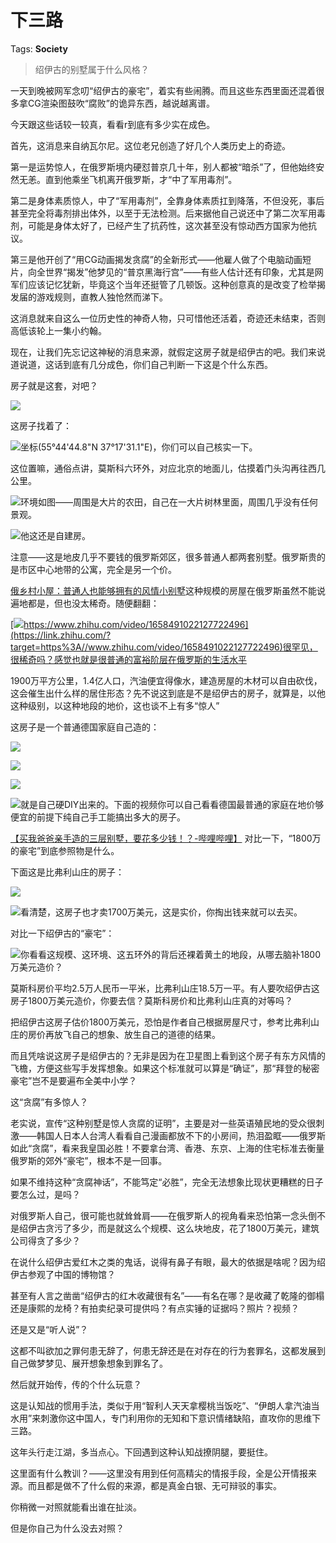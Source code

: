 # 下三路

Tags: **Society**

> 绍伊古的别墅属于什么风格？



一天到晚被网军念叨“绍伊古的豪宅”，着实有些闹腾。而且这些东西里面还混着很多拿CG渲染图鼓吹“腐败”的诡异东西，越说越离谱。

今天跟这些话较一较真，看看r到底有多少实在成色。

首先，这消息来自纳瓦尔尼。这位老兄创造了好几个人类历史上的奇迹。

第一是运势惊人，在俄罗斯境内硬怼普京几十年，别人都被“暗杀”了，但他始终安然无恙。直到他乘坐飞机离开俄罗斯，才“中了军用毒剂”。

第二是身体素质惊人，中了“军用毒剂”，全靠身体素质扛到降落，不但没死，事后甚至完全将毒剂排出体外，以至于无法检测。后来据他自己说还中了第二次军用毒剂，可能是身体太好了，已经产生了抗药性，这次甚至没有惊动西方国家为他抗议。

第三是他开创了“用CG动画揭发贪腐”的全新形式——他雇人做了个电脑动画短片，向全世界“揭发”他梦见的“普京黑海行宫”——有些人估计还有印象，尤其是网军们应该记忆犹新，毕竟这个当年还挺管了几顿饭。这种创意真的是改变了检举揭发届的游戏规则，直教人独怆然而涕下。

这消息就来自这么一位历史性的神奇人物，只可惜他还活着，奇迹还未结束，否则高低该轮上一集小约翰。

现在，让我们先忘记这神秘的消息来源，就假定这房子就是绍伊古的吧。我们来说道说道，这话到底有几分成色，你们自己判断一下这是个什么东西。

房子就是这套，对吧？

![](https://picx.zhimg.com/50/v2-acbcb071da952c4ac731a90269f158fa_720w.jpg?source=2c26e567)  


这房子找着了：

![](https://picx.zhimg.com/50/v2-ce5470839a964e80d891bb257f6d53a1_720w.jpg?source=2c26e567)坐标(55°44'44.8"N 37°17'31.1"E)，你们可以自己核实一下。

这位置嘛，通俗点讲，莫斯科六环外，对应北京的地面儿，估摸着门头沟再往西几公里。

![](https://pic1.zhimg.com/50/v2-272dca1bcdd7d40a1d273f1d6822962f_720w.jpg?source=2c26e567)环境如图——周围是大片的农田，自己在一大片树林里面，周围几乎没有任何景观。

![](https://pica.zhimg.com/50/v2-b31a6184dcb320fdf0dadef5cd130262_720w.jpg?source=2c26e567)他这还是自建房。

注意——这是地皮几乎不要钱的俄罗斯郊区，很多普通人都两套别墅。俄罗斯贵的是市区中心地带的公寓，完全是另一个价。

[俄乡村小屋：普通人也能够拥有的风情小别墅](https://link.zhihu.com/?target=http%3A//tsrus.cn/shiting/gaoqingtupian/2014/08/12/36263.html)这种规模的房屋在俄罗斯虽然不能说遍地都是，但也没太稀奇。随便翻翻：

[![](https://pic1.zhimg.com/v2-508cc4acd25cfad104b77ce40ab5443c.jpg)https://www.zhihu.com/video/1658491022127722496](https://link.zhihu.com/?target=https%3A//www.zhihu.com/video/1658491022127722496)很罕见，很稀奇吗？感觉也就是很普通的富裕阶层在俄罗斯的生活水平

1900万平方公里，1.4亿人口，汽油便宜得像水，建造房屋的木材可以自由砍伐，这会催生出什么样的居住形态？先不说这到底是不是绍伊古的房子，就算是，以他这种级别，以这种地段的地价，这也谈不上有多“惊人”

这房子是一个普通德国家庭自己造的：

![](https://pica.zhimg.com/50/v2-c8da574f7bef099c2d9bcfcaaf84ebdb_720w.jpg?source=2c26e567)  


![](https://picx.zhimg.com/50/v2-35ff09904be7ef7f99d945d390fe81b7_720w.jpg?source=2c26e567)  


![](https://picx.zhimg.com/50/v2-41be3780740f1569f7696bf956f91ecd_720w.jpg?source=2c26e567)  


![](https://pic1.zhimg.com/50/v2-8486246b307673261e497106a376d394_720w.jpg?source=2c26e567)就是自己硬DIY出来的。下面的视频你可以自己看看德国最普通的家庭在地价够便宜的前提下纯自己手工能搞出多大的房子。

[【买我爸爸亲手造的三层别墅，要花多少钱！？-哔哩哔哩】](https://link.zhihu.com/?target=https%3A//b23.tv/AjbBZKu) 对比一下，“1800万的豪宅”到底参照物是什么。

下面这是比弗利山庄的房子：

![](https://picx.zhimg.com/50/v2-594283a82e0093506291257211cd5271_720w.jpg?source=2c26e567)  


![](https://pic1.zhimg.com/50/v2-ed7223a565f224dc5ad92c425f023e10_720w.jpg?source=2c26e567)看清楚，这房子也才卖1700万美元，这是实价，你掏出钱来就可以去买。

对比一下绍伊古的“豪宅”：

![](https://picx.zhimg.com/50/v2-c7f30f595dc3b4aa9b5704c136f7f6e4_720w.jpg?source=2c26e567)你看看这规模、这环境、这五环外的背后还裸着黄土的地段，从哪去脑补1800万美元造价？

莫斯科房价平均2.5万人民币一平米，比弗利山庄18.5万一平。有人要吹绍伊古这房子1800万美元造价，你要去信？莫斯科房价和比弗利山庄真的对等吗？

把绍伊古这房子估价1800万美元，恐怕是作者自己根据房屋尺寸，参考比弗利山庄的房价再放飞自己的想象、放生自己的道德的结果。

而且凭啥说这房子是绍伊古的？无非是因为在卫星图上看到这个房子有东方风情的飞檐，方便这些写手发挥想象。如果这个标准就可以算是“确证”，那“拜登的秘密豪宅”岂不是要遍布全美中小学？

这“贪腐”有多惊人？

老实说，宣传“这种别墅是惊人贪腐的证明”，主要是对一些英语殖民地的受众很刺激——韩国人日本人台湾人看看自己漫画都放不下的小房间，热泪盈眶——俄罗斯如此“贪腐”，看来我皇国必胜！不要拿台湾、香港、东京、上海的住宅标准去衡量俄罗斯的郊外“豪宅”，根本不是一回事。

如果不维持这种“贪腐神话”，不能笃定“必胜”，完全无法想象比现状更糟糕的日子要怎么过，是吗？

对俄罗斯人自己，很可能也就耸耸肩——在俄罗斯人的视角看来恐怕第一念头倒不是绍伊古贪污了多少，而是就这么个规模、这么块地皮，花了1800万美元，建筑公司得贪了多少？

在说什么绍伊古爱红木之类的鬼话，说得有鼻子有眼，最大的依据是啥呢？因为绍伊古参观了中国的博物馆？

甚至有人言之凿凿“绍伊古的红木收藏很有名”——有名在哪？是收藏了乾隆的御榻还是康熙的龙椅？有拍卖纪录可提供吗？有点实锤的证据吗？照片？视频？

还是又是“听人说”？

  


这都不叫欲加之罪何患无辞了，何患无辞还是在对存在的行为套罪名，这都发展到自己做梦梦见、展开想象想象到罪名了。

然后就开始传，传的个什么玩意？

  


  


这是认知战的惯用手法，类似于用“智利人天天拿樱桃当饭吃”、“伊朗人拿汽油当水用”来刺激你这中国人，专门利用你的无知和下意识情绪缺陷，直攻你的思维下三路。

这年头行走江湖，多当点心。下回遇到这种认知战撩阴腿，要挺住。

  


这里面有什么教训？——这里没有用到任何高精尖的情报手段，全是公开情报来源。而且都是做不了什么假的来源，都是真金白银、无可辩驳的事实。

你稍微一对照就能看出谁在扯淡。

但是你自己为什么没去对照？



